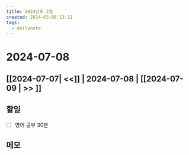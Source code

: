 ```yaml
---
title: 2024년도 2월
created: 2024-03-08 13:11
tags:
  - dailynote
---
```

# 2024-07-08
## [[2024-07-07| <<]] | 2024-07-08 | [[2024-07-09 | >> ]]

## 할일
- [ ] 영어 공부 30분


## 메모

